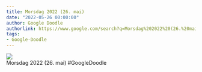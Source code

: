 ```yaml
---
title: Morsdag 2022 (26. mai)
date: "2022-05-26 00:00:00"
author: Google Doodle
authorlink: https://www.google.com/search?q=Morsdag%202022%20(26.%20mai)
tags:
- Google-Doodle
---
```

<img src="https://www.google.com/logos/doodles/2022/mothers-day-2022-may-26-6753651837109416-law.gif" referrerpolicy="no-referrer"><br>Morsdag 2022 (26. mai) #GoogleDoodle
